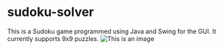 # sudoku-solver
This is a Sudoku game programmed using Java and Swing for the GUI. It currently supports 9x9 puzzles.
![This is an image](https://raw.githubusercontent.com/mattnenterprise/Sudoku/master/screenshot.png)
